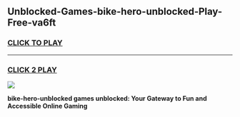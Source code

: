 
## Unblocked-Games-bike-hero-unblocked-Play-Free-va6ft
<h3>
<a href="https://premium76.site?title=bike-hero-unblocked&ref=10A">CLICK TO PLAY</a></h3>
<hr>

<h3>
<a href="https://premium76.site?title=bike-hero-unblocked&ref=10A">CLICK 2 PLAY</a>
  
</h3>

<a href="https://premium76.site?title=bike-hero-unblocked&ref=10A"><img src="https://clearcache.store/games.png"></a>


**bike-hero-unblocked games unblocked: Your Gateway to Fun and Accessible Online Gaming**
